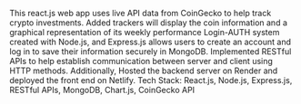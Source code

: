 This react.js web app uses live API data from CoinGecko to help track crypto investments. Added trackers will display the coin information and a graphical representation of its weekly performance
Login-AUTH system created with Node.js, and Express.js allows users to create an account and log in to save their information securely in MongoDB.
Implemented RESTful APIs to help establish communication between server and client using HTTP methods. Additionally, Hosted the backend server on Render and deployed the front end on Netlify.
Tech Stack: React.js, Node.js, Express.js, RESTful APIs, MongoDB, Chart.js, CoinGecko API
